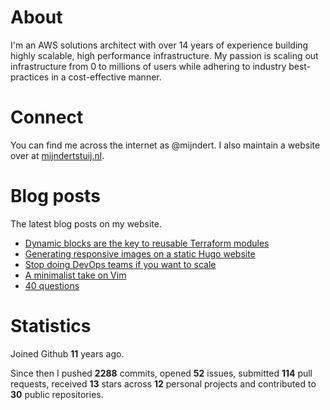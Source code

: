 # About

I'm an AWS solutions architect with over 14 years of experience building highly scalable, high performance infrastructure. My passion is scaling out infrastructure from 0 to millions of users while adhering to industry best-practices in a cost-effective manner.

# Connect

You can find me across the internet as @mijndert. I also maintain a website over at [mijndertstuij.nl](https://mijndertstuij.nl/).

# Blog posts

The latest blog posts on my website.

<!-- BLOGPOSTS:START -->
- [Dynamic blocks are the key to reusable Terraform modules](https://mijndertstuij.nl/posts/terraform-dynamic-blocks-modules/)
- [Generating responsive images on a static Hugo website](https://mijndertstuij.nl/posts/hugo-responsive-images/)
- [Stop doing DevOps teams if you want to scale](https://mijndertstuij.nl/posts/stop-doing-devops-teams/)
- [A minimalist take on Vim](https://mijndertstuij.nl/posts/a-minimalist-take-on-vim/)
- [40 questions](https://mijndertstuij.nl/posts/40-questions/)
<!-- BLOGPOSTS:END -->

# Statistics

Joined Github **11** years ago.

Since then I pushed **2288** commits, opened **52** issues, submitted **114** pull requests, received **13** stars across **12** personal projects and contributed to **30** public repositories.
